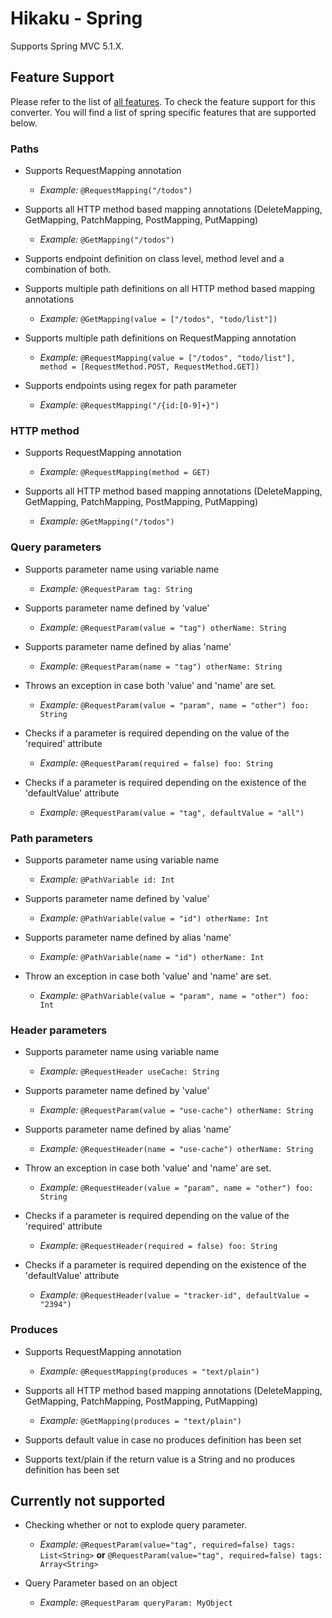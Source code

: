 # Hikaku - Spring

Supports Spring MVC 5.1.X.

## Feature Support

Please refer to the list of [all features](features.md). To check the feature support for this converter.
You will find a list of spring specific features that are supported below.

### Paths

+ Supports RequestMapping annotation
  + _Example:_ `@RequestMapping("/todos")`

+ Supports all HTTP method based mapping annotations (DeleteMapping, GetMapping, PatchMapping, PostMapping, PutMapping)
  + _Example:_ `@GetMapping("/todos")`

+ Supports endpoint definition on class level, method level and a combination of both.

+ Supports multiple path definitions on all HTTP method based mapping annotations
  + _Example:_ `@GetMapping(value = ["/todos", "todo/list"])`

+ Supports multiple path definitions on RequestMapping annotation
  + _Example:_ `@RequestMapping(value = ["/todos", "todo/list"], method = [RequestMethod.POST, RequestMethod.GET])`

+ Supports endpoints using regex for path parameter
  + _Example:_ `@RequestMapping("/{id:[0-9]+}")`
  
### HTTP method

+ Supports RequestMapping annotation
  + _Example:_ `@RequestMapping(method = GET)`

+ Supports all HTTP method based mapping annotations (DeleteMapping, GetMapping, PatchMapping, PostMapping, PutMapping)
  + _Example:_ `@GetMapping("/todos")`

### Query parameters

+ Supports parameter name using variable name
  + _Example:_ `@RequestParam tag: String`

+ Supports parameter name defined by 'value'
  + _Example:_ `@RequestParam(value = "tag") otherName: String`

+ Supports parameter name defined by alias 'name'
  + _Example:_ `@RequestParam(name = "tag") otherName: String`

+ Throws an exception in case both 'value' and 'name' are set.
  + _Example:_ `@RequestParam(value = "param", name = "other") foo: String`

+ Checks if a parameter is required depending on the value of the 'required' attribute
  + _Example:_ `@RequestParam(required = false) foo: String`

+ Checks if a parameter is required depending on the existence of the 'defaultValue' attribute
  + _Example:_ `@RequestParam(value = "tag", defaultValue = "all")`

### Path parameters

+ Supports parameter name using variable name
  + _Example:_ `@PathVariable id: Int`

+ Supports parameter name defined by 'value'
  + _Example:_ `@PathVariable(value = "id") otherName: Int`

+ Supports parameter name defined by alias 'name'
  + _Example:_ `@PathVariable(name = "id") otherName: Int`

+ Throw an exception in case both 'value' and 'name' are set.
  + _Example:_ `@PathVariable(value = "param", name = "other") foo: Int`
  
### Header parameters

+ Supports parameter name using variable name
  + _Example:_ `@RequestHeader useCache: String`

+ Supports parameter name defined by 'value'
  + _Example:_ `@RequestParam(value = "use-cache") otherName: String`

+ Supports parameter name defined by alias 'name'
  + _Example:_ `@RequestHeader(name = "use-cache") otherName: String`

+ Throw an exception in case both 'value' and 'name' are set.
  + _Example:_ `@RequestHeader(value = "param", name = "other") foo: String`

+ Checks if a parameter is required depending on the value of the 'required' attribute
  + _Example:_ `@RequestHeader(required = false) foo: String`

+ Checks if a parameter is required depending on the existence of the 'defaultValue' attribute
  + _Example:_ `@RequestHeader(value = "tracker-id", defaultValue = "2394")`
  
### Produces

+ Supports RequestMapping annotation
  + _Example:_ `@RequestMapping(produces = "text/plain")`

+ Supports all HTTP method based mapping annotations (DeleteMapping, GetMapping, PatchMapping, PostMapping, PutMapping)
  + _Example:_ `@GetMapping(produces = "text/plain")`

+ Supports default value in case no produces definition has been set

+ Supports text/plain if the return value is a String and no produces definition has been set

## Currently not supported

+ Checking whether or not to explode query parameter.
  + _Example:_ `@RequestParam(value="tag", required=false) tags: List<String>` **or** `@RequestParam(value="tag", required=false) tags: Array<String>`

+ Query Parameter based on an object
  + _Example:_ `@RequestParam queryParam: MyObject`